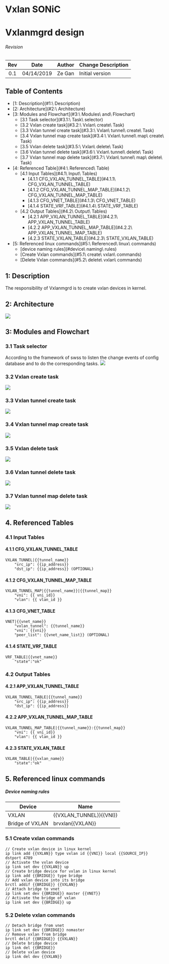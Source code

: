 # Vxlan SONiC
# Vxlanmgrd design

###### Revision
| Rev |     Date    |       Author       | Change Description                |
|:---:|:-----------:|:------------------:|-----------------------------------|
| 0.1 | 04/14/2019  |     Ze Gan         | Initial version                   |

## Table of Contents
* [1: Description](#1:\ Description)
* [2: Architecture](#2:\ Architecture)
* [3: Modules and Flowchart](#3:\ Modules\ and\ Flowchart)
    * [3.1 Task selector](#3.1:\ Task\ selector)
    * [3.2 Vxlan create task](#3.2:\ Vxlan\ create\ Task)
    * [3.3 Vxlan tunnel create task](#3.3:\ Vxlan\ tunnel\ create\ Task)
    * [3.4 Vxlan tunnel map create task](#3.4:\ Vxlan\ tunnel\ map\ create\ Task)
    * [3.5 Vxlan delete task](#3.5:\ Vxlan\ delete\ Task)
    * [3.6 Vxlan tunnel delete task](#3.6:\ Vxlan\ tunnel\ delete\ Task)
    * [3.7 Vxlan tunnel map delete task](#3.7:\ Vxlan\ tunnel\ map\ delete\ Task)
* [4: Referenced Table](#4:\ Referenced\ Table)
    * [4.1 Input Tables](#4.1\ Input\ Tables)
        * [4.1.1 CFG_VXLAN_TUNNEL_TABLE](#4.1.1\ CFG_VXLAN_TUNNEL_TABLE)
        * [4.1.2 CFG_VXLAN_TUNNEL_MAP_TABLE](#4.1.2\ CFG_VXLAN_TUNNEL_MAP_TABLE)
        * [4.1.3 CFG_VNET_TABLE](#4.1.3\ CFG_VNET_TABLE)
        * [4.1.4 STATE_VRF_TABLE](#4.1.4\ STATE_VRF_TABLE)
    * [4.2 Output Tables](#4.2\ Output\ Tables)
        * [4.2.1 APP_VXLAN_TUNNEL_TABLE](#4.2.1\ APP_VXLAN_TUNNEL_TABLE)
        * [4.2.2 APP_VXLAN_TUNNEL_MAP_TABLE](#4.2.2\ APP_VXLAN_TUNNEL_MAP_TABLE)
        * [4.2.3 STATE_VXLAN_TABLE](#4.2.3\ STATE_VXLAN_TABLE)
* [5: Referenced linux commands](#5:\ Referenced\ linux\ commands)
    * [device naming rules](#device\ naming\ rules)
    * [Create Vxlan commands](#5.1\ create\ vxlan\ commands)
    * [Delete Vxlan commands](#5.2\ delete\ vxlan\ commands)


## 1: Description
The responsibility of Vxlanmgrd is to create vxlan devices in kernel.

## 2: Architecture
![](images/vxlanmgr_architecture.png)

## 3: Modules and Flowchart
### 3.1 Task selector
According to the framework of swss to listen the change events of config database and to do the corresponding tasks.
![](images/task_selector.png)
### 3.2 Vxlan create task
![](images/vxlan_create_task.png)
### 3.3 Vxlan tunnel create task
![](images/vxlan_tunnel_create_task.png)
### 3.4 Vxlan tunnel map create task
![](images/vxlan_tunnel_map_create_task.png)
### 3.5 Vxlan delete task
![](images/vxlan_delete_task.png)
### 3.6 Vxlan tunnel delete task
![](images/vxlan_tunnel_delete_task.png)
### 3.7 Vxlan tunnel map delete task
![](images/vxlan_tunnel_map_delete_task.png)


## 4. Referenced Tables
### 4.1 Input Tables
#### 4.1.1 CFG_VXLAN_TUNNEL_TABLE
```
VXLAN_TUNNEL|{{tunnel_name}} 
    "src_ip": {{ip_address}} 
    "dst_ip": {{ip_address}} (OPTIONAL)
```
#### 4.1.2 CFG_VXLAN_TUNNEL_MAP_TABLE
```
VXLAN_TUNNEL_MAP|{{tunnel_name}}|{{tunnel_map}}
    "vni": {{ vni_id}}
    "vlan": {{ vlan_id }}
```
#### 4.1.3 CFG_VNET_TABLE
```
VNET|{{vnet_name}} 
    "vxlan_tunnel": {{tunnel_name}}
    "vni": {{vni}} 
    "peer_list": {{vnet_name_list}} (OPTIONAL)
```
#### 4.1.4 STATE_VRF_TABLE
```
VRF_TABLE|{{vnet_name}}
    "state":"ok"
```
### 4.2 Output Tables
#### 4.2.1 APP_VXLAN_TUNNEL_TABLE
```
VXLAN_TUNNEL_TABLE|{{tunnel_name}} 
    "src_ip": {{ip_address}} 
    "dst_ip": {{ip_address}}
```
#### 4.2.2 APP_VXLAN_TUNNEL_MAP_TABLE
```
VXLAN_TUNNEL_MAP_TABLE|{{tunnel_name}}:{{tunnel_map}}
    "vni": {{ vni_id}}
    "vlan": {{ vlan_id }}
```
#### 4.2.3 STATE_VXLAN_TABLE
```
VXLAN_TABLE|{{vxlan_name}}
    "state":"ok"
```

## 5. Referenced linux commands
##### Device naming rules
| Device                   | Name                           |
|--------------------------|--------------------------------|
| VXLAN                    | {{VXLAN_TUNNEL}}{{VNI}}        |
| Bridge of VXLAN          | brvxlan{{VXLAN}}               |
### 5.1 Create vxlan commands
```
// Create vxlan device in linux kernel
ip link add {{VXLAN}} type vxlan id {{VNI}} local {{SOURCE_IP}} dstport 4789
// Activate the vxlan device
ip link set dev {{VXLAN}} up
// Create bridge device for vxlan in linux kernel
ip link add {{BRIDGE}} type bridge
// Add vxlan device into its bridge
brctl addif {{BRIDGE}} {{VXLAN}}
// Attach bridge to vnet
ip link set dev {{BRIDGE}} master {{VNET}}
// Activate the bridge of vxlan
ip link set dev {{BRIDGE}} up
```
### 5.2 Delete vxlan commands
```
// Detach bridge from vnet
ip link set dev {{BRIDGE}} nomaster
// Remove vxlan from bridge
brctl delif {{BRIDGE}} {{VXLAN}}
// Delete bridge device
ip link del {{BRIDGE}}
// Delete vxlan device
ip link del dev {{VXLAN}}
```